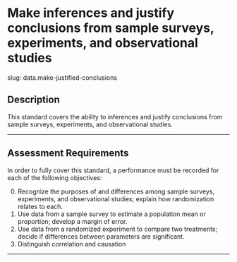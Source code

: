 # Make inferences and justify conclusions from sample surveys, experiments, and observational studies

slug: data.make-justified-conclusions

## Description
This standard covers the ability to inferences and justify conclusions from sample surveys, experiments, and observational studies.

---
## Assessment Requirements
In order to fully cover this standard, a performance must be recorded for each of the following objectives:

0. Recognize the purposes of and differences among sample surveys, experiments, and observational studies; explain how randomization relates to each.
1. Use data from a sample survey to estimate a population mean or proportion; develop a margin of error.
2. Use data from a randomized experiment to compare two treatments; decide if differences between parameters are significant.
3. Distinguish correlation and causation

---
